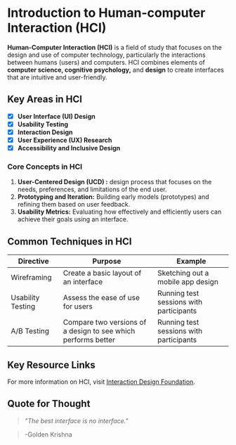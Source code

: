 # Introduction to Human-computer Interaction (HCI)

**Human-Computer Interaction (HCI)** is a field of study that focuses on the design and use of computer technology, particularly the interactions between humans (users) and computers. HCI combines elements of **computer science, cognitive psychology,** and **design** to create interfaces that are intuitive and user-friendly.


## Key Areas in HCI

- [x] **User Interface (UI) Design**
- [x] **Usability Testing**
- [x] **Interaction Design**
- [x] **User Experience (UX) Research**
- [x] **Accessibility and Inclusive Design**

### Core Concepts in HCI
1. **User-Centered Design (UCD) :** design process that focuses on the needs, preferences, and limitations of the end user.  
2. **Prototyping and Iteration:** Building early models (prototypes) and refining them based on user feedback.
3. **Usability Metrics:** Evaluating how effectively and efficiently users can achieve their goals using an interface.  

## Common Techniques in HCI

| Directive | Purpose | Example|
| ------ | ------ | ------ |
| Wireframing | Create a basic layout of an interface | Sketching out a mobile app design |
| Usability Testing | Assess the ease of use for users | Running test sessions with participants|
| A/B Testing | Compare two versions of a design to see which performs better | Running test sessions with participants |

## Key Resource Links
For more information on HCI, visit [Interaction Design Foundation](https://github.com/ubco-mds-2025/data_541/blob/main/labs/lab3/question1.png).

## Quote for Thought
> *"The best interface is no interface."*

> -Golden Krishna
